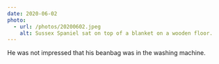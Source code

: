 ```yaml
---
date: 2020-06-02
photo:
  - url: /photos/20200602.jpeg
    alt: Sussex Spaniel sat on top of a blanket on a wooden floor.
---
```


He was not impressed that his beanbag was in the washing machine.
